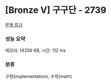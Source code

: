 # [Bronze V] 구구단 - 2739 

[문제 링크](https://www.acmicpc.net/problem/2739) 

### 성능 요약

메모리: 14356 KB, 시간: 112 ms

### 분류

구현(implementation), 수학(math)

